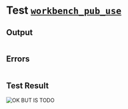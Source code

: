 # Test [`workbench_pub_use`](../doc/tests/statement_usage.md#L486)

## Output

```,plain
```

## Errors

```,plain
```

## Test Result

![OK BUT IS TODO](../doc/tests/.test/workbench_pub_use.png)
